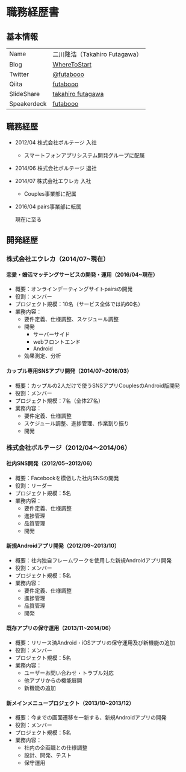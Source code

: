 # 職務経歴書

## 基本情報

|||
|---|-----|
|Name|二川隆浩（Takahiro Futagawa）|
|Blog|[WhereToStart](http://futabooo.hatenablog.com/)|
|Twitter|[@futabooo](https://twitter.com/futabooo)|
|Qiita|[futabooo](http://qiita.com/futabooo)|
|SlideShare|[takahiro futagawa](http://www.slideshare.net/TakahiroFutagawa)|
|Speakerdeck|[futabooo](https://speakerdeck.com/futaboooo)|

## 職務経歴

- 2012/04 株式会社ボルテージ 入社
    - スマートフォンアプリシステム開発グループに配属
- 2014/06 株式会社ボルテージ 退社
- 2014/07 株式会社エウレカ 入社
    - Couples事業部に配属
- 2016/04 pairs事業部に転属

    現在に至る

## 開発経歴
### 株式会社エウレカ（2014/07~現在）
#### 恋愛・婚活マッチングサービスの開発・運用（2016/04~現在）
- 概要：オンラインデーティングサイトpairsの開発
- 役割：メンバー
- プロジェクト規模：10名（サービス全体では約60名）
- 業務内容：
    - 要件定義、仕様調整、スケジュール調整
    - 開発
        - サーバーサイド
        - webフロントエンド
        - Android
    - 効果測定、分析

#### カップル専用SNSアプリ開発（2014/07~2016/03）
- 概要：カップルの2人だけで使うSNSアプリCouplesのAndroid版開発
- 役割：メンバー
- プロジェクト規模：7名（全体27名）
- 業務内容：
    - 要件定義、仕様調整
    - スケジュール調整、進捗管理、作業割り振り
    - 開発

### 株式会社ボルテージ（2012/04～2014/06）
#### 社内SNS開発（2012/05~2012/06）
- 概要：Facebookを模倣した社内SNSの開発
- 役割：リーダー
- プロジェクト規模：5名
- 業務内容：
    - 要件定義、仕様調整
    - 進捗管理
    - 品質管理
    - 開発

#### 新規Androidアプリ開発（2012/09~2013/10）
- 概要：社内独自フレームワークを使用した新規Androidアプリ開発
- 役割：メンバー
- プロジェクト規模：5名
- 業務内容：
    - 要件定義、仕様調整
    - 進捗管理
    - 品質管理
    - 開発

#### 既存アプリの保守運用（2013/11~2014/06）
- 概要：リリース済Android・iOSアプリの保守運用及び新機能の追加
- 役割：メンバー
- プロジェクト規模：5名
- 業務内容：
    - ユーザーお問い合わせ・トラブル対応
    - 他アプリからの機能展開
    - 新機能の追加

#### 新メインメニュープロジェクト（2013/10~2013/12）
- 概要：今までの画面遷移を一新する、新規Androidアプリの開発
- 役割：メンバー
- プロジェクト規模：5名
- 業務内容：
    - 社内の企画職との仕様調整
    - 設計、開発、テスト
    - 保守運用

